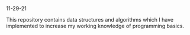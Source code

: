 11-29-21

This repository contains data structures and algorithms which I have implemented
to increase my working knowledge of programming basics.


